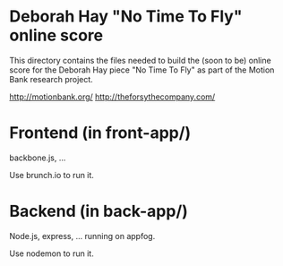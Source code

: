 Deborah Hay "No Time To Fly" online score
=========================================

This directory contains the files needed to build the (soon to be) online score for the Deborah Hay piece "No Time To Fly" as part of the Motion Bank research project. 

http://motionbank.org/
http://theforsythecompany.com/

Frontend (in front-app/)
========

backbone.js, ...

Use brunch.io to run it.

Backend (in back-app/)
=======

Node.js, express, ... running on appfog.

Use nodemon to run it.
